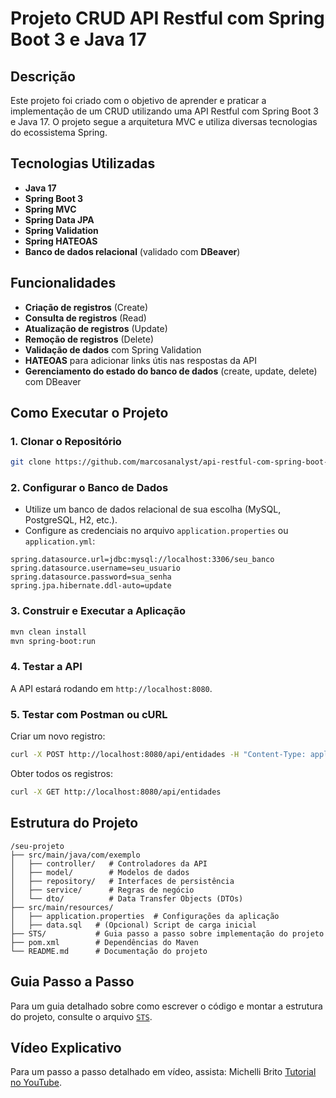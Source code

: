 # Projeto CRUD API Restful com Spring Boot 3 e Java 17

## Descrição
Este projeto foi criado com o objetivo de aprender e praticar a implementação de um CRUD utilizando uma API Restful com Spring Boot 3 e Java 17. O projeto segue a arquitetura MVC e utiliza diversas tecnologias do ecossistema Spring.

## Tecnologias Utilizadas
- **Java 17**
- **Spring Boot 3**
- **Spring MVC**
- **Spring Data JPA**
- **Spring Validation**
- **Spring HATEOAS**
- **Banco de dados relacional** (validado com **DBeaver**)

## Funcionalidades
- **Criação de registros** (Create)
- **Consulta de registros** (Read)
- **Atualização de registros** (Update)
- **Remoção de registros** (Delete)
- **Validação de dados** com Spring Validation
- **HATEOAS** para adicionar links útis nas respostas da API
- **Gerenciamento do estado do banco de dados** (create, update, delete) com DBeaver

## Como Executar o Projeto
### 1. Clonar o Repositório
```sh
git clone https://github.com/marcosanalyst/api-restful-com-spring-boot-3.git
```

### 2. Configurar o Banco de Dados
- Utilize um banco de dados relacional de sua escolha (MySQL, PostgreSQL, H2, etc.).
- Configure as credenciais no arquivo `application.properties` ou `application.yml`:

```properties
spring.datasource.url=jdbc:mysql://localhost:3306/seu_banco
spring.datasource.username=seu_usuario
spring.datasource.password=sua_senha
spring.jpa.hibernate.ddl-auto=update
```

### 3. Construir e Executar a Aplicação
```sh
mvn clean install
mvn spring-boot:run
```

### 4. Testar a API
A API estará rodando em `http://localhost:8080`.

### 5. Testar com Postman ou cURL
Criar um novo registro:
```sh
curl -X POST http://localhost:8080/api/entidades -H "Content-Type: application/json" -d '{"nome":"Teste","descricao":"Exemplo"}'
```

Obter todos os registros:
```sh
curl -X GET http://localhost:8080/api/entidades
```

## Estrutura do Projeto
```
/seu-projeto
├── src/main/java/com/exemplo
│   ├── controller/   # Controladores da API
│   ├── model/        # Modelos de dados
│   ├── repository/   # Interfaces de persistência
│   ├── service/      # Regras de negócio
│   └── dto/          # Data Transfer Objects (DTOs)
├── src/main/resources/
│   ├── application.properties  # Configurações da aplicação
│   ├── data.sql   # (Opcional) Script de carga inicial
├── STS/           # Guia passo a passo sobre implementação do projeto
├── pom.xml        # Dependências do Maven
└── README.md      # Documentação do projeto
```

## Guia Passo a Passo
Para um guia detalhado sobre como escrever o código e montar a estrutura do projeto, consulte o arquivo [`STS`](STS).

## Vídeo Explicativo
Para um passo a passo detalhado em vídeo, assista: Michelli Brito [Tutorial no YouTube](https://www.youtube.com/watch?v=wlYvA2b1BWI).



